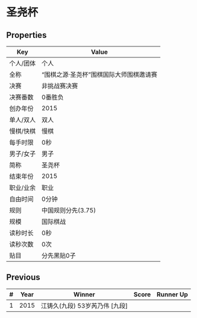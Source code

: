 # 圣尧杯

## Properties

| Key | Value |
| --- | ----- |
| 个人/团体 | 个人 |
| 全称 | “围棋之源·圣尧杯”围棋国际大师围棋邀请赛 |
| 决赛 | 非挑战赛决赛 |
| 决赛番数 | 0番胜负 |
| 创办年份 | 2015 |
| 单人/双人 | 双人 |
| 慢棋/快棋 | 慢棋 |
| 每手时限 | 0秒 |
| 男子/女子 | 男子 |
| 简称 | 圣尧杯 |
| 结束年份 | 2015 |
| 职业/业余 | 职业 |
| 自由时间 | 0分钟 |
| 规则 | 中国规则分先(3.75) |
| 规模 | 国际棋战 |
| 读秒时长 | 0秒 |
| 读秒次数 | 0次 |
| 贴目 | 分先黑贴0子 |

## Previous

| # | Year | Winner | Score | Runner Up |
| --- | --- | --- | --- | --- |
| 1 | 2015 | 江铸久(九段) 53岁芮乃伟 [九段] |  |  |

